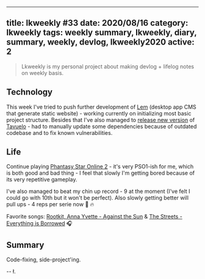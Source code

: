 
---
title: lkweekly #33
date: 2020/08/16
category: lkweekly
tags: weekly summary, lkweekly, diary, summary, weekly, devlog, lkweekly2020
active: 2
---

> Lkweekly is my personal project about making devlog + lifelog notes on weekly basis.

## Technology

This week I've tried to push further development of [Lem](https://lem.pub) (desktop app CMS that generate static website) - working currently on initializing most basic project structure. Besides that I've also managed to [release new version](https://lukaszkups.net/notes/tavuelo-0124-release-notes/) of [Tavuelo](https://github.com/lukaszkups/tavuelo) - had to manually update some dependencies because of outdated codebase and to fix known vulnerabilities.

## Life

Continue playing [Phantasy Star Online 2](https://store.steampowered.com/app/1056640/Phantasy_Star_Online_2/) - it's very PSO1-ish for me, which is both good and bad thing - I feel that slowly I'm getting bored because of its very repetitive gameplay.

I've also managed to beat my chin up record - 9 at the moment (I've felt I could go with 10th but it won't be perfect). Also slowly getting better will pull ups - 4 reps per serie now 💪 🔥

Favorite songs: [Rootkit, Anna Yvette - Against the Sun](https://open.spotify.com/track/1suR7O1Coqso76HSw1zVa9?si=nCv81HCgQiigwBKynP4wmQ) & [The Streets - Everything is Borrowed](https://open.spotify.com/track/2BKO62jJN0ZgaeL5GrGIsr?si=2wEiKFHkTZybGRfXMQeyWA) 🎧

## Summary

Code-fixing, side-project'ing.

-- ł.
